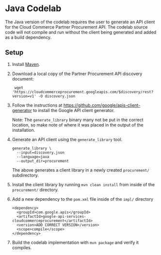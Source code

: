 # Java Codelab

The Java version of the codelab requires the user to generate an API client for
the Cloud Commerce Partner Procurement API. The codelab source code will not
compile and run without the client being generated and added as a build
dependency.

## Setup

1. Install [Maven](http://maven.apache.org/).

1. Download a local copy of the Partner Procurement API discovery document:

        wget 'https://cloudcommerceprocurement.googleapis.com/$discovery/rest?version=v1' -O discovery.json

1. Follow the instructions at https://github.com/google/apis-client-generator to
   install the Google API client generator.
   
   Note: The `generate_library` binary many not be put in the correct location,
   so make note of where it was placed in the output of the installation.

1. Generate an API client using the `generate_library` tool.

       generate_library \
         --input=discovery.json
         --language=java
         --output_dir=procurement
   
   The above generates a client library in a newly created `procurement/`
   subdirectory.

1. Install the client library by running `mvn clean install` from inside of the
   `procurement/` directory.

1. Add a new dependency to the `pom.xml` file inside of the `impl/` directory

       <dependency>
         <groupId>com.google.apis</groupId>
         <artifactId>google-api-services-cloudcommerceprocurement</artifactId>
         <version>ADD CORRECT VERSION</version>
         <scope>compile</scope>
       </dependency>

1. Build the codelab implementation with `mvn package` and verify it compiles.
